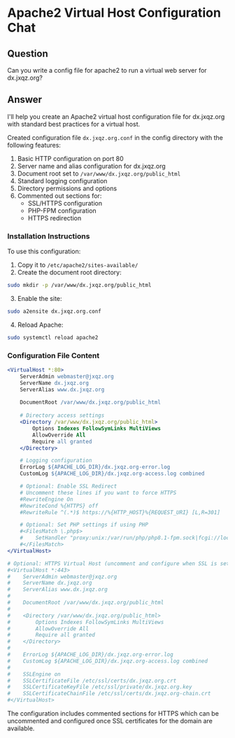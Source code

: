 # Apache2 Virtual Host Configuration Chat

## Question
Can you write a config file for apache2 to run a virtual web server for dx.jxqz.org?

## Answer
I'll help you create an Apache2 virtual host configuration file for dx.jxqz.org with standard best practices for a virtual host.

Created configuration file `dx.jxqz.org.conf` in the config directory with the following features:

1. Basic HTTP configuration on port 80
2. Server name and alias configuration for dx.jxqz.org
3. Document root set to `/var/www/dx.jxqz.org/public_html`
4. Standard logging configuration
5. Directory permissions and options
6. Commented out sections for:
   - SSL/HTTPS configuration
   - PHP-FPM configuration
   - HTTPS redirection

### Installation Instructions
To use this configuration:

1. Copy it to `/etc/apache2/sites-available/`
2. Create the document root directory:
```bash
sudo mkdir -p /var/www/dx.jxqz.org/public_html
```
3. Enable the site:
```bash
sudo a2ensite dx.jxqz.org.conf
```
4. Reload Apache:
```bash
sudo systemctl reload apache2
```

### Configuration File Content
```apache
<VirtualHost *:80>
    ServerAdmin webmaster@jxqz.org
    ServerName dx.jxqz.org
    ServerAlias www.dx.jxqz.org
    
    DocumentRoot /var/www/dx.jxqz.org/public_html
    
    # Directory access settings
    <Directory /var/www/dx.jxqz.org/public_html>
        Options Indexes FollowSymLinks MultiViews
        AllowOverride All
        Require all granted
    </Directory>

    # Logging configuration
    ErrorLog ${APACHE_LOG_DIR}/dx.jxqz.org-error.log
    CustomLog ${APACHE_LOG_DIR}/dx.jxqz.org-access.log combined

    # Optional: Enable SSL Redirect
    # Uncomment these lines if you want to force HTTPS
    #RewriteEngine On
    #RewriteCond %{HTTPS} off
    #RewriteRule ^(.*)$ https://%{HTTP_HOST}%{REQUEST_URI} [L,R=301]

    # Optional: Set PHP settings if using PHP
    #<FilesMatch \.php$>
    #    SetHandler "proxy:unix:/var/run/php/php8.1-fpm.sock|fcgi://localhost"
    #</FilesMatch>
</VirtualHost>

# Optional: HTTPS Virtual Host (uncomment and configure when SSL is set up)
#<VirtualHost *:443>
#    ServerAdmin webmaster@jxqz.org
#    ServerName dx.jxqz.org
#    ServerAlias www.dx.jxqz.org
#    
#    DocumentRoot /var/www/dx.jxqz.org/public_html
#    
#    <Directory /var/www/dx.jxqz.org/public_html>
#        Options Indexes FollowSymLinks MultiViews
#        AllowOverride All
#        Require all granted
#    </Directory>
#
#    ErrorLog ${APACHE_LOG_DIR}/dx.jxqz.org-error.log
#    CustomLog ${APACHE_LOG_DIR}/dx.jxqz.org-access.log combined
#
#    SSLEngine on
#    SSLCertificateFile /etc/ssl/certs/dx.jxqz.org.crt
#    SSLCertificateKeyFile /etc/ssl/private/dx.jxqz.org.key
#    SSLCertificateChainFile /etc/ssl/certs/dx.jxqz.org-chain.crt
#</VirtualHost>
```

The configuration includes commented sections for HTTPS which can be uncommented and configured once SSL certificates for the domain are available.